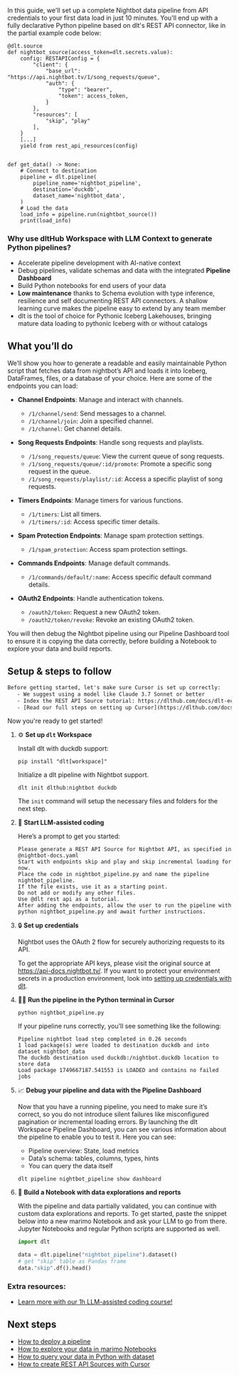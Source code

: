 In this guide, we'll set up a complete Nightbot data pipeline from API credentials to your first data load in just 10 minutes. You'll end up with a fully declarative Python pipeline based on dlt's REST API connector, like in the partial example code below:

```python-outcome
@dlt.source
def nightbot_source(access_token=dlt.secrets.value):
    config: RESTAPIConfig = {
        "client": {
            "base_url": "https://api.nightbot.tv/1/song_requests/queue",
            "auth": {
                "type": "bearer",
                "token": access_token,
            }
        },
        "resources": [
            "skip", "play"
        ],
    }
    [...]
    yield from rest_api_resources(config)


def get_data() -> None:
    # Connect to destination
    pipeline = dlt.pipeline(
        pipeline_name='nightbot_pipeline',
        destination='duckdb',
        dataset_name='nightbot_data', 
    )
    # Load the data
    load_info = pipeline.run(nightbot_source())
    print(load_info) 
```

### Why use dltHub Workspace with LLM Context to generate Python pipelines?

- Accelerate pipeline development with AI-native context
- Debug pipelines, validate schemas and data with the integrated **Pipeline Dashboard**
- Build Python notebooks for end users of your data
- **Low maintenance** thanks to Schema evolution with type inference, resilience and self documenting REST API connectors. A shallow learning curve makes the pipeline easy to extend by any team member
- dlt is the tool of choice for Pythonic Iceberg Lakehouses, bringing mature data loading to pythonic Iceberg with or without catalogs

## What you’ll do

We’ll show you how to generate a readable and easily maintainable Python script that fetches data from nightbot’s API and loads it into Iceberg, DataFrames, files, or a database of your choice. Here are some of the endpoints you can load:

- **Channel Endpoints**: Manage and interact with channels.
  - `/1/channel/send`: Send messages to a channel.
  - `/1/channel/join`: Join a specified channel.
  - `/1/channel`: Get channel details.

- **Song Requests Endpoints**: Handle song requests and playlists.
  - `/1/song_requests/queue`: View the current queue of song requests.
  - `/1/song_requests/queue/:id/promote`: Promote a specific song request in the queue.
  - `/1/song_requests/playlist/:id`: Access a specific playlist of song requests.

- **Timers Endpoints**: Manage timers for various functions.
  - `/1/timers`: List all timers.
  - `/1/timers/:id`: Access specific timer details.

- **Spam Protection Endpoints**: Manage spam protection settings.
  - `/1/spam_protection`: Access spam protection settings.

- **Commands Endpoints**: Manage default commands.
  - `/1/commands/default/:name`: Access specific default command details.

- **OAuth2 Endpoints**: Handle authentication tokens.
  - `/oauth2/token`: Request a new OAuth2 token.
  - `/oauth2/token/revoke`: Revoke an existing OAuth2 token.

You will then debug the Nightbot pipeline using our Pipeline Dashboard tool to ensure it is copying the data correctly, before building a Notebook to explore your data and build reports.

## Setup & steps to follow

```default
Before getting started, let's make sure Cursor is set up correctly:
   - We suggest using a model like Claude 3.7 Sonnet or better
   - Index the REST API Source tutorial: https://dlthub.com/docs/dlt-ecosystem/verified-sources/rest_api/ and add it to context as **@dlt rest api**
   - [Read our full steps on setting up Cursor](https://dlthub.com/docs/dlt-ecosystem/llm-tooling/cursor-restapi#23-configuring-cursor-with-documentation)
```

Now you're ready to get started!

1. ⚙️ **Set up `dlt` Workspace**
    
    Install dlt with duckdb support:
    ```shell
    pip install "dlt[workspace]"
    ```

    Initialize a dlt pipeline with Nightbot support.
    ```shell
    dlt init dlthub:nightbot duckdb
    ```

    The `init` command will setup the necessary files and folders for the next step.
    
2. 🤠 **Start LLM-assisted coding**
    
    Here’s a prompt to get you started:
    
    ```prompt
    Please generate a REST API Source for Nightbot API, as specified in @nightbot-docs.yaml 
    Start with endpoints skip and play and skip incremental loading for now. 
    Place the code in nightbot_pipeline.py and name the pipeline nightbot_pipeline. 
    If the file exists, use it as a starting point. 
    Do not add or modify any other files. 
    Use @dlt rest api as a tutorial. 
    After adding the endpoints, allow the user to run the pipeline with python nightbot_pipeline.py and await further instructions.
    ```

    
3. 🔒 **Set up credentials** 
    
    Nightbot uses the OAuth 2 flow for securely authorizing requests to its API.
    
    To get the appropriate API keys, please visit the original source at https://api-docs.nightbot.tv/.
    If you want to protect your environment secrets in a production environment, look into [setting up credentials with dlt](https://dlthub.com/docs/walkthroughs/add_credentials).
    
4. 🏃‍♀️ **Run the pipeline in the Python terminal in Cursor**
    
    ```shell
    python nightbot_pipeline.py
    ```
    
    If your pipeline runs correctly, you’ll see something like the following:
    
    ```shell
    Pipeline nightbot load step completed in 0.26 seconds
    1 load package(s) were loaded to destination duckdb and into dataset nightbot_data
    The duckdb destination used duckdb:/nightbot.duckdb location to store data
    Load package 1749667187.541553 is LOADED and contains no failed jobs
    ```
    
5. 📈 **Debug your pipeline and data with the Pipeline Dashboard**

    Now that you have a running pipeline, you need to make sure it’s correct, so you do not introduce silent failures like misconfigured pagination or incremental loading errors. By launching the dlt Workspace Pipeline Dashboard, you can see various information about the pipeline to enable you to test it. Here you can see:
    - Pipeline overview: State, load metrics
    - Data’s schema: tables, columns, types, hints
    - You can query the data itself
    
    ```shell
    dlt pipeline nightbot_pipeline show dashboard
    ```
    
6. 🐍 **Build a Notebook with data explorations and reports**

    With the pipeline and data partially validated, you can continue with custom data explorations and reports. To get started, paste the snippet below into a new marimo Notebook and ask your LLM to go from there. Jupyter Notebooks and regular Python scripts are supported as well.

    
    ```python
    import dlt

   data = dlt.pipeline("nightbot_pipeline").dataset()
   # get "skip" table as Pandas frame
   data."skip".df().head()
    ```

### Extra resources:

- [Learn more with our 1h LLM-assisted coding course!](https://www.youtube.com/watch?v=GGid70rnJuM)

## Next steps

- [How to deploy a pipeline](https://dlthub.com/docs/walkthroughs/deploy-a-pipeline)
- [How to explore your data in marimo Notebooks](https://dlthub.com/docs/general-usage/dataset-access/marimo)
- [How to query your data in Python with dataset](https://dlthub.com/docs/general-usage/dataset-access/dataset)
- [How to create REST API Sources with Cursor](https://dlthub.com/docs/dlt-ecosystem/llm-tooling/cursor-restapi)
